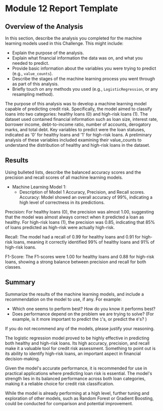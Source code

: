 # Module 12 Report Template

## Overview of the Analysis

In this section, describe the analysis you completed for the machine learning models used in this Challenge. This might include:

- Explain the purpose of the analysis.
- Explain what financial information the data was on, and what you needed to predict.
- Provide basic information about the variables you were trying to predict (e.g., `value_counts`).
- Describe the stages of the machine learning process you went through as part of this analysis.
- Briefly touch on any methods you used (e.g., `LogisticRegression`, or any resampling method).

The purpose of this analysis was to develop a machine learning model capable of predicting credit risk. Specifically, the model aimed to classify loans into two categories: healthy loans (0) and high-risk loans (1). The dataset used contained financial information such as loan size, interest rate, borrower income, debt-to-income ratio, number of accounts, derogatory marks, and total debt. Key variables to predict were the loan statuses, indicated as '0' for healthy loans and '1' for high-risk loans. A preliminary analysis of these variables included examining their value_counts to understand the distribution of healthy and high-risk loans in the dataset.

## Results

Using bulleted lists, describe the balanced accuracy scores and the precision and recall scores of all machine learning models.

- Machine Learning Model 1:
  - Description of Model 1 Accuracy, Precision, and Recall scores.
    Accuracy: Model showed an overall accuracy of 99%, indicating a high level of correctness in its predictions.

Precision: For healthy loans (0), the precision was almost 1.00, suggesting that the model was almost always correct when it predicted a loan as healthy. For high-risk loans (1), the precision was 0.85, indicating that 85% of loans predicted as high-risk were actually high-risk.

Recall: The model had a recall of 0.99 for healthy loans and 0.91 for high-risk loans, meaning it correctly identified 99% of healthy loans and 91% of high-risk loans.

F1-Score: The F1-scores were 1.00 for healthy loans and 0.88 for high-risk loans, showing a strong balance between precision and recall for both classes.

## Summary

Summarize the results of the machine learning models, and include a recommendation on the model to use, if any. For example:

- Which one seems to perform best? How do you know it performs best?
- Does performance depend on the problem we are trying to solve? (For example, is it more important to predict the `1`'s, or predict the `0`'s? )

If you do not recommend any of the models, please justify your reasoning.

The logistic regression model proved to be highly effective in predicting both healthy and high-risk loans. Its high accuracy, precision, and recall make it a valuable tool for credit risk assessment. Something to point out is its ability to identify high-risk loans, an important aspect in financial decision-making.

Given the model's accurate performance, it is recommended for use in practical applications where predicting loan risk is essential. The model's strength lies in its balanced performance across both loan categories, making it a reliable choice for credit risk classification.

While the model is already performing at a high level, further tuning and exploration of other models, such as Random Forest or Gradient Boosting, could be conducted for comparison and potential improvement.
